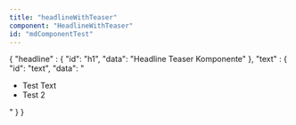 ```yaml
---
title: "headlineWithTeaser"
component: "HeadlineWithTeaser"
id: "mdComponentTest"
---
```


{
"headline" : {
"id": "h1",
"data": "Headline Teaser Komponente"
},
"text" : {
"id": "text",
"data": "<ul><li>Test Text</li><li>Test 2</li></ul>"
}
}

